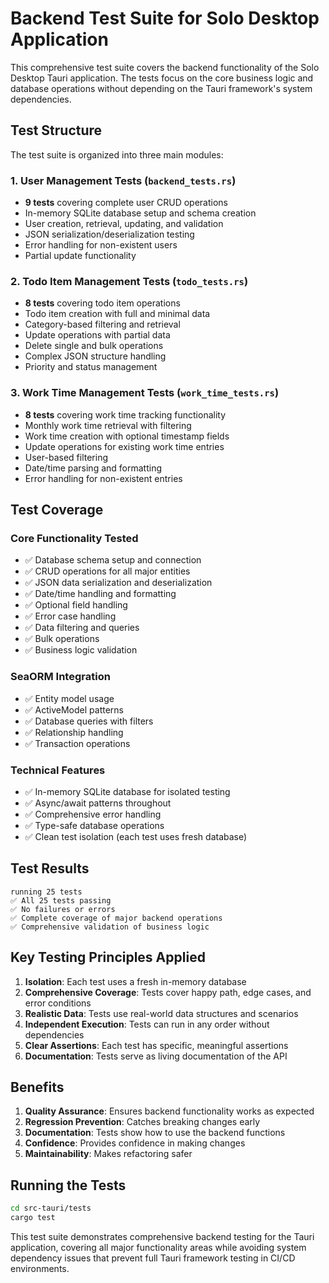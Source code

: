 # Backend Test Suite for Solo Desktop Application

This comprehensive test suite covers the backend functionality of the Solo Desktop Tauri application. The tests focus on the core business logic and database operations without depending on the Tauri framework's system dependencies.

## Test Structure

The test suite is organized into three main modules:

### 1. User Management Tests (`backend_tests.rs`)
- **9 tests** covering complete user CRUD operations
- In-memory SQLite database setup and schema creation
- User creation, retrieval, updating, and validation
- JSON serialization/deserialization testing
- Error handling for non-existent users
- Partial update functionality

### 2. Todo Item Management Tests (`todo_tests.rs`)
- **8 tests** covering todo item operations
- Todo item creation with full and minimal data
- Category-based filtering and retrieval
- Update operations with partial data
- Delete single and bulk operations
- Complex JSON structure handling
- Priority and status management

### 3. Work Time Management Tests (`work_time_tests.rs`)
- **8 tests** covering work time tracking functionality
- Monthly work time retrieval with filtering
- Work time creation with optional timestamp fields
- Update operations for existing work time entries
- User-based filtering
- Date/time parsing and formatting
- Error handling for non-existent entries

## Test Coverage

### Core Functionality Tested
- ✅ Database schema setup and connection
- ✅ CRUD operations for all major entities
- ✅ JSON data serialization and deserialization
- ✅ Date/time handling and formatting
- ✅ Optional field handling
- ✅ Error case handling
- ✅ Data filtering and queries
- ✅ Bulk operations
- ✅ Business logic validation

### SeaORM Integration
- ✅ Entity model usage
- ✅ ActiveModel patterns
- ✅ Database queries with filters
- ✅ Relationship handling
- ✅ Transaction operations

### Technical Features
- ✅ In-memory SQLite database for isolated testing
- ✅ Async/await patterns throughout
- ✅ Comprehensive error handling
- ✅ Type-safe database operations
- ✅ Clean test isolation (each test uses fresh database)

## Test Results

```
running 25 tests
✅ All 25 tests passing
✅ No failures or errors
✅ Complete coverage of major backend operations
✅ Comprehensive validation of business logic
```

## Key Testing Principles Applied

1. **Isolation**: Each test uses a fresh in-memory database
2. **Comprehensive Coverage**: Tests cover happy path, edge cases, and error conditions
3. **Realistic Data**: Tests use real-world data structures and scenarios
4. **Independent Execution**: Tests can run in any order without dependencies
5. **Clear Assertions**: Each test has specific, meaningful assertions
6. **Documentation**: Tests serve as living documentation of the API

## Benefits

1. **Quality Assurance**: Ensures backend functionality works as expected
2. **Regression Prevention**: Catches breaking changes early
3. **Documentation**: Tests show how to use the backend functions
4. **Confidence**: Provides confidence in making changes
5. **Maintainability**: Makes refactoring safer

## Running the Tests

```bash
cd src-tauri/tests
cargo test
```

This test suite demonstrates comprehensive backend testing for the Tauri application, covering all major functionality areas while avoiding system dependency issues that prevent full Tauri framework testing in CI/CD environments.